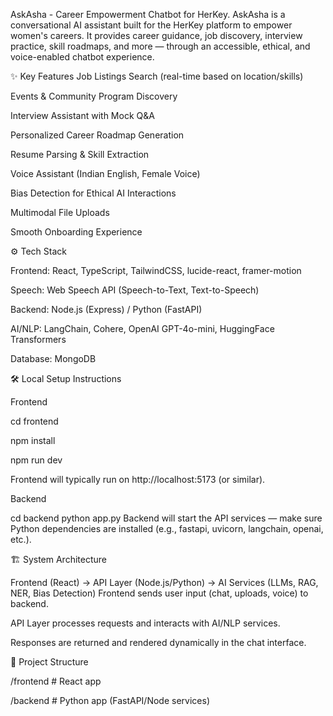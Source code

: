AskAsha - Career Empowerment Chatbot for HerKey.
AskAsha is a conversational AI assistant built for the HerKey platform to empower women's careers.
It provides career guidance, job discovery, interview practice, skill roadmaps, and more — through an accessible, ethical, and voice-enabled chatbot experience.

✨ Key Features
Job Listings Search (real-time based on location/skills)

Events & Community Program Discovery

Interview Assistant with Mock Q&A

Personalized Career Roadmap Generation

Resume Parsing & Skill Extraction

Voice Assistant (Indian English, Female Voice)

Bias Detection for Ethical AI Interactions

Multimodal File Uploads

Smooth Onboarding Experience

⚙️ Tech Stack

Frontend: React, TypeScript, TailwindCSS, lucide-react, framer-motion

Speech: Web Speech API (Speech-to-Text, Text-to-Speech)

Backend: Node.js (Express) / Python (FastAPI)

AI/NLP: LangChain, Cohere, OpenAI GPT-4o-mini, HuggingFace Transformers

Database: MongoDB


🛠️ Local Setup Instructions

Frontend

cd frontend

npm install

npm run dev

Frontend will typically run on http://localhost:5173 (or similar).


Backend


cd backend
python app.py
Backend will start the API services — make sure Python dependencies are installed (e.g., fastapi, uvicorn, langchain, openai, etc.).

🏗️ System Architecture

Frontend (React) → API Layer (Node.js/Python) → AI Services (LLMs, RAG, NER, Bias Detection)
Frontend sends user input (chat, uploads, voice) to backend.

API Layer processes requests and interacts with AI/NLP services.

Responses are returned and rendered dynamically in the chat interface.

📁 Project Structure

/frontend     # React app

/backend      # Python app (FastAPI/Node services)
